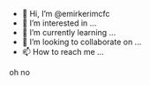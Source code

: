 - 👋 Hi, I’m @emirkerimcfc
- 👀 I’m interested in ...
- 🌱 I’m currently learning ...
- 💞️ I’m looking to collaborate on ...
- 📫 How to reach me ...

<!---
emirkerimcfc/emirkerimcfc is a ✨ special ✨ repository because its `README.md` (this file) appears on your GitHub profile.
You can click the Preview link to take a look at your changes.
--->oh no
